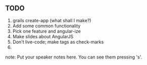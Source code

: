 ##  TODO

1. grails create-app (what shall I make?)
2. Add some common functionality
3. Pick one feature and angular-ize
4. Make slides about AngularJS
5. Don't live-code; make tags as check-marks
6. 

note:
    Put your speaker notes here.
    You can see them pressing 's'.

